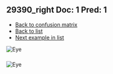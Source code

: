 ## 29390_right Doc: 1 Pred: 1
- [Back to confusion matrix](https://github.com/juliandewit/kaggle_retinopathy/blob/master/matrix.md)
- [Back to list](https://github.com/juliandewit/kaggle_retinopathy/blob/master/lists/11/list.md)
- [Next example in list](https://github.com/juliandewit/kaggle_retinopathy/blob/master/lists/11/29/2953_left.md)

![Eye](https://retinopaty.blob.core.windows.net/size1024/29390_right_1.jpeg)

### 

![Eye]()
